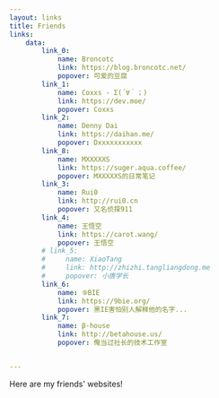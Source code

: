 ```yaml
---
layout: links
title: Friends
links: 
    data:
        link_0: 
            name: Broncotc
            link: https://blog.broncotc.net/
            popover: 可爱的豆腐
        link_1: 
            name: Coxxs - Σ(´∀｀；)
            link: https://dev.moe/
            popover: Coxxs
        link_2: 
            name: Denny Dai
            link: https://daihan.me/
            popover: Dxxxxxxxxxxx
        link_8: 
            name: MXXXXXS
            link: https://suger.aqua.coffee/
            popover: MXXXXXS的日常笔记
        link_3: 
            name: Rui0
            link: http://rui0.cn
            popover: 又名侦探911
        link_4: 
            name: 王悟空
            link: https://carot.wang/
            popover: 王悟空
        # link_5: 
        #     name: XiaoTang
        #     link: http://zhizhi.tangliangdong.me
        #     popover: 小唐学长
        link_6: 
            name: ⑨BIE
            link: https://9bie.org/
            popover: 黑IE害怕别人解释他的名字...
        link_7: 
            name: β-house
            link: http://betahouse.us/
            popover: 俺当过社长的技术工作室


---
```



Here are my friends' websites!


